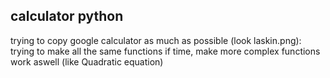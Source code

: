 ## calculator python

trying to copy google calculator as much as possible (look laskin.png):
    trying to make all the same functions
    if time, make more complex functions work aswell (like Quadratic equation)
    